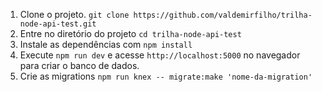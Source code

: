 1. Clone o projeto. `git clone https://github.com/valdemirfilho/trilha-node-api-test.git`
2. Entre no diretório do projeto `cd trilha-node-api-test`
3. Instale as dependências com `npm install`
4. Execute `npm run dev` e acesse `http://localhost:5000` no navegador para criar o banco de dados.
5. Crie as migrations `npm run knex -- migrate:make 'nome-da-migration'`
